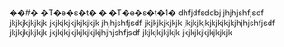 ��#� �T�e�s�t�
�
�T�e�s�t�1� dhfjdfsddbj
jhjhjshfjsdf
jkjkjkjkjkjk
jkjkjkjkjkjkjkjk
jhjhjshfjsdf
jkjkjkjkjkjk
jkjkjkjkjkjkjkjkjhjhjshfjsdf
jkjkjkjkjkjk
jkjkjkjkjkjkjkjkjhjhjshfjsdf
jkjkjkjkjkjk
jkjkjkjkjkjkjkjk
